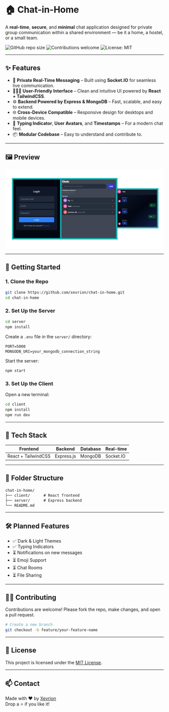 # 🏠 Chat-in-Home

A **real-time**, **secure**, and **minimal** chat application designed for private group communication within a shared environment — be it a home, a hostel, or a small team.

![GitHub repo size](https://img.shields.io/github/repo-size/xevrion/chat-in-home?color=blue)
![Contributions welcome](https://img.shields.io/badge/contributions-welcome-brightgreen.svg)
![License: MIT](https://img.shields.io/badge/License-MIT-yellow.svg)

---

## ✨ Features

- 🔐 **Private Real-Time Messaging** – Built using **Socket.IO** for seamless live communication.
- 🧑‍🤝‍🧑 **User-Friendly Interface** – Clean and intuitive UI powered by **React + TailwindCSS**.
- ⚙️ **Backend Powered by Express & MongoDB** – Fast, scalable, and easy to extend.
- 🌐 **Cross-Device Compatible** – Responsive design for desktops and mobile devices.
- 💬 **Typing Indicator**, **User Avatars**, and **Timestamps** – For a modern chat feel.
- 📦 **Modular Codebase** – Easy to understand and contribute to.

---

## 🖼️ Preview

![Chat-in-Home Screenshot](preview.png) <!-- Replace with actual screenshot path -->

---

## 🚀 Getting Started

### 1. Clone the Repo

```bash
git clone https://github.com/xevrion/chat-in-home.git
cd chat-in-home
```

### 2. Set Up the Server

```bash
cd server
npm install
```

Create a `.env` file in the `server/` directory:

```env
PORT=5000
MONGODB_URI=your_mongodb_connection_string
```

Start the server:

```bash
npm start
```

### 3. Set Up the Client

Open a new terminal:

```bash
cd client
npm install
npm run dev
```

---

## 🧠 Tech Stack

| Frontend | Backend | Database | Real-time |
|----------|---------|----------|------------|
| React + TailwindCSS | Express.js | MongoDB | Socket.IO |

---

## 📁 Folder Structure

```
chat-in-home/
├── client/      # React frontend
├── server/      # Express backend
└── README.md
```

---

## 🛠️ Planned Features

- ✅ Dark & Light Themes
- ✅ Typing Indicators
- ⏳ Notifications on new messages
- ⏳ Emoji Support
- ⏳ Chat Rooms
- ⏳ File Sharing

---

## 🧑‍💻 Contributing

Contributions are welcome! Please fork the repo, make changes, and open a pull request.

```bash
# Create a new branch
git checkout -b feature/your-feature-name
```

---

## 📜 License

This project is licensed under the [MIT License](LICENSE).

---

## 📫 Contact

Made with ❤️ by [Xevrion](https://github.com/xevrion)  
Drop a ⭐ if you like it!